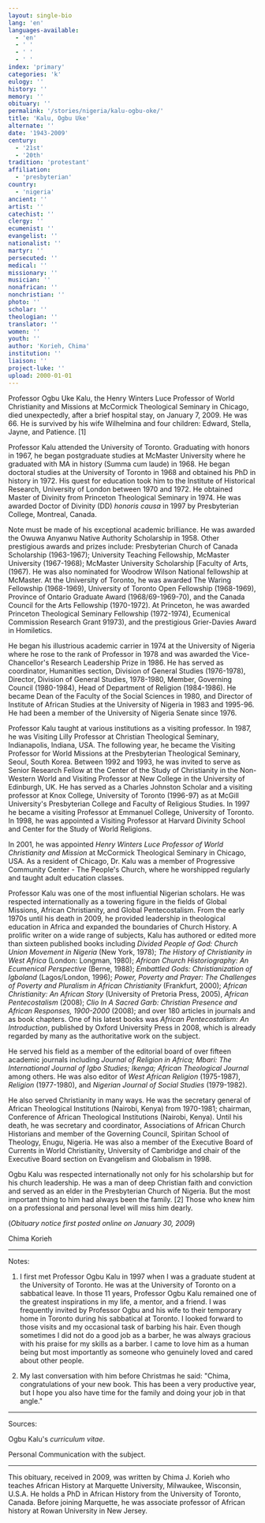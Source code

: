 ```yaml
---
layout: single-bio
lang: 'en'
languages-available:
  - 'en'
  - ' '
  - ' '
  - ' '
index: 'primary'
categories: 'k'
eulogy: ''
history: ''
memory: ''
obituary: ''
permalink: '/stories/nigeria/kalu-ogbu-oke/'
title: 'Kalu, Ogbu Uke'
alternate: ''
date: '1943-2009'
century:
  - '21st'
  - '20th'
tradition: 'protestant'
affiliation:
  - 'presbyterian'
country:
  - 'nigeria'
ancient: ''
artist: ''
catechist: ''
clergy: ''
ecumenist: ''
evangelist: ''
nationalist: ''
martyr: ''
persecuted: ''
medical: ''
missionary: ''
musician: ''
nonafrican: ''
nonchristian: ''
photo: ''
scholar: ''
theologian: ''
translator: ''
women: ''
youth: ''
author: 'Korieh, Chima'
institution: ''
liaison: ''
project-luke: ''
upload: 2000-01-01
---
```



Professor Ogbu Uke Kalu, the Henry Winters Luce Professor of World Christianity and Missions at McCormick Theological Seminary in Chicago, died unexpectedly, after a brief hospital stay, on January 7, 2009. He was 66. He is survived by his wife Wilhelmina and four children: Edward, Stella, Jayne, and Patience. [1]

Professor Kalu attended the University of Toronto. Graduating with honors in 1967, he began postgraduate studies at McMaster University where he graduated with MA in history (Summa cum laude) in 1968. He began doctoral studies at the University of Toronto in 1968 and obtained his PhD in history in 1972. His quest for education took him to the Institute of Historical Research, University of London between 1970 and 1972. He obtained Master of Divinity from Princeton Theological Seminary in 1974. He was awarded Doctor of Divinity (DD) *honoris causa* in 1997 by Presbyterian College, Montreal, Canada.

Note must be made of his exceptional academic brilliance. He was awarded the Owuwa Anyanwu Native Authority Scholarship in 1958. Other prestigious awards and prizes include: Presbyterian Church of Canada Scholarship (1963-1967); University Teaching Fellowship, McMaster University (1967-1968); McMaster University Scholarship [Faculty of Arts, (1967). He was also nominated for Woodrow Wilson National fellowship at McMaster. At the University of Toronto, he was awarded The Waring Fellowship (1968-1969), University of Toronto Open Fellowship (1968-1969), Province of Ontario Graduate Award (1968/69-1969-70), and the Canada Council for the Arts Fellowship (1970-1972). At Princeton, he was awarded Princeton Theological Seminary Fellowship (1972-1974), Ecumenical Commission Research Grant 91973), and the prestigious Grier-Davies Award in Homiletics.

He began his illustrious academic carrier in 1974 at the University of Nigeria where he rose to the rank of Professor in 1978 and was awarded the Vice-Chancellor's Research Leadership Prize in 1986. He has served as coordinator, Humanities section, Division of General Studies (1976-1978), Director, Division of General Studies, 1978-1980, Member, Governing Council (1980-1984), Head of Department of Religion (1984-1986). He became Dean of the Faculty of the Social Sciences in 1980, and Director of Institute of African Studies at the University of Nigeria in 1983 and 1995-96.  He had been a member of the University of Nigeria Senate since 1976.

Professor Kalu taught at various institutions as a visiting professor. In 1987, he was Visiting Lilly Professor at Christian Theological Seminary, Indianapolis, Indiana, USA. The following year, he became the Visiting Professor for World Missions at the Presbyterian Theological Seminary, Seoul, South Korea. Between 1992 and 1993, he was invited to serve as Senior Research Fellow at the Center of the Study of Christianity in the Non-Western World and Visiting Professor at New College in the University of Edinburgh, UK. He has served as a Charles Johnston Scholar and a visiting professor at Knox College, University of Toronto (1996-97) as at McGill University's Presbyterian College and Faculty of Religious Studies. In 1997 he became a visiting Professor at Emmanuel College, University of Toronto. In 1998, he was appointed a Visiting Professor at Harvard Divinity School and Center for the Study of World Religions.

In 2001, he was appointed *Henry Winters Luce Professor of World Christianity and Mission* at McCormick Theological Seminary in Chicago, USA. As a resident of Chicago, Dr. Kalu was a member of Progressive Community Center - The People's Church, where he worshipped regularly and taught adult education classes.

Professor Kalu was one of the most influential Nigerian scholars. He was respected internationally as a towering figure in the fields of Global Missions, African Christianity, and Global Pentecostalism. From the early 1970s until his death in 2009, he provided leadership in theological education in Africa and expanded the boundaries of Church History. A prolific writer on a wide range of subjects, Kalu has authored or edited more than sixteen published books including *Divided People of God: Church Union Movement in Nigeria* (New York, 1978); *The History of Christianity in West Africa* (London: Longman, 1980); *African Church Historiography: An Ecumenical Perspective* (Berne, 1988); *Embattled Gods: Christianization of Igboland* (Lagos/London, 1996); *Power, Poverty and Prayer: The Challenges of Poverty and Pluralism in African Christianity* (Frankfurt, 2000); *African Christianity: An African Story* (University of Pretoria Press, 2005), *African Pentecostalism* (2008); *Clio In A Sacred Garb: Christian Presence and African Responses, 1900-2000* (2008); and over 180 articles in journals and as book chapters. One of his latest books was *African Pentecostalism: An Introduction*, published by Oxford University Press in 2008, which is already regarded by many as the authoritative work on the subject.

He served his field as a member of the editorial board of over fifteen academic journals including *Journal of Religion in Africa; Mbari: The International Journal of Igbo Studies; Ikenga; African Theological Journal* among others. He was also editor of *West African Religion* (1975-1987), *Religion* (1977-1980), and *Nigerian Journal of Social Studies* (1979-1982).

He also served Christianity in many ways. He was the secretary general of African Theological Institutions (Nairobi, Kenya) from 1970-1981; chairman, Conference of African Theological Institutions (Nairobi, Kenya). Until his death, he was secretary and coordinator, Associations of African Church Historians and member of the Governing Council, Spiritan School of Theology, Enugu, Nigeria. He was also a member of the Executive Board of Currents in World Christianity, University of Cambridge and chair of the Executive Board section on Evangelism and Globalism in 1998.

Ogbu Kalu was respected internationally not only for his scholarship but for his church leadership. He was a man of deep Christian faith and conviction and served as an elder in the Presbyterian Church of Nigeria.  But the most important thing to him had always been the family. [2] Those who knew him on a professional and personal level will miss him dearly.

(*Obituary notice first posted online on January 30, 2009*)

Chima Korieh

---

Notes:

1. I first met Professor Ogbu Kalu in 1997 when I was a graduate student at the University of Toronto. He was at the University of Toronto on a sabbatical leave. In those 11 years, Professor Ogbu Kalu remained one of the greatest inspirations in my life, a mentor, and a friend. I was frequently invited by Professor Ogbu and his wife to their temporary home in Toronto during his sabbatical at Toronto. I looked forward to those visits and my occasional task of barbing his hair. Even though sometimes I did not do a good job as a barber, he was always gracious with his praise for my skills as a barber. I came to love him as a human being but most importantly as someone who genuinely loved and cared about other people.

2. My last conversation with him before Christmas he said: "Chima, congratulations of your new book. This has been a very productive year, but I hope you also have time for the family and doing your job in that angle."

---

Sources:

Ogbu Kalu's *curriculum vitae*.

Personal Communication with the subject.

---

This obituary, received in 2009, was written by Chima J. Korieh who teaches African History at Marquette University, Milwaukee, Wisconsin, U.S.A. He holds a PhD in African History from the University of Toronto, Canada. Before joining Marquette, he was associate professor of African history at Rowan University in New Jersey.